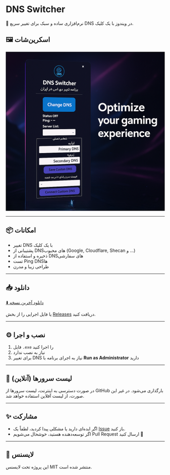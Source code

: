 # DNS Switcher

🎯 نرم‌افزاری ساده و سبک برای تغییر سریع DNS در ویندوز با یک کلیک.

## 🖼️ اسکرین‌شات
![اسکرین‌شات](https://github.com/sbo2526/dns-switcher/blob/main/images/%D8%A7%D8%B3%DA%A9%D8%B1%DB%8C%D9%86%20%D8%B4%D8%A7%D8%AA%20%D8%A8%D8%B1%D9%86%D8%A7%D9%85%D9%87.png?raw=true)

---

## 📦 امکانات
- تغییر DNS با یک کلیک
- پشتیبانی از DNSهای محبوب (Google, Cloudflare, Shecan و ...)
- ذخیره و استفاده از DNSهای سفارشی
- تست Ping DNSها
- طراحی زیبا و مدرن

---

## 📥 دانلود

[⬇️ دانلود آخرین نسخه](https://github.com/username/repo-name/releases/latest)

یا فایل اجرایی را از بخش [Releases](https://github.com/username/repo-name/releases) دریافت کنید.

---

## ⚙️ نصب و اجرا

1. فایل `.exe` را اجرا کنید
2. نیاز به نصب ندارد
3. برای تغییر DNS نیاز به اجرای برنامه با **Run as Administrator** دارید

---

## 🔗 لیست سرورها (آنلاین)

در صورت دسترسی به اینترنت، لیست سرورها از GitHub بارگذاری می‌شود. در غیر این صورت، از لیست آفلاین استفاده خواهد شد.

---

## ✨ مشارکت

- اگر ایده‌ای دارید یا مشکلی پیدا کردید، لطفاً یک [Issue](https://github.com/username/repo-name/issues) باز کنید.
- اگر توسعه‌دهنده هستید، خوشحال می‌شویم Pull Request ارسال کنید 🙌

---

## 📃 لایسنس
این پروژه تحت لایسنس MIT منتشر شده است.
